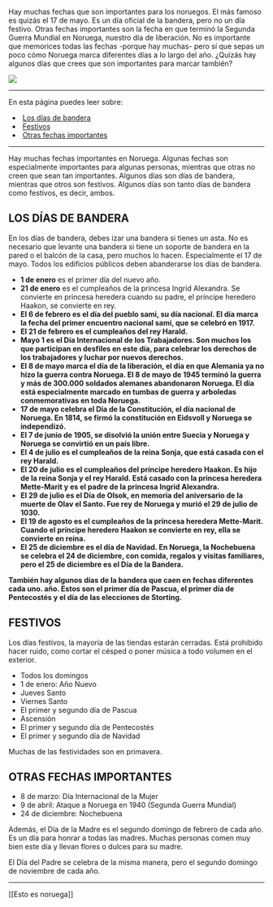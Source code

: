 Hay muchas fechas que son importantes para los noruegos. El más famoso es quizás el 17 de mayo. Es un día oficial de la bandera, pero no un día festivo. Otras fechas importantes son la fecha en que terminó la Segunda Guerra Mundial en Noruega, nuestro día de liberación. No es importante que memorices todas las fechas -porque hay muchas- pero sí que sepas un poco cómo Noruega marca diferentes días a lo largo del año. ¿Quizás hay algunos días que crees que son importantes para marcar también?

![](https://cdn.kursoria.no/pensum/elements/-_swdefr.jpg)

---

En esta página puedes leer sobre:

-    [Los días de bandera](#los-d%C3%ADas-de-bandera)
-    [Festivos](#festivos)
-    [Otras fechas importantes](#otras-fechas-importantes)

---

Hay muchas fechas importantes en Noruega. Algunas fechas son especialmente importantes para algunas personas, mientras que otras no creen que sean tan importantes. Algunos días son días de bandera, mientras que otros son festivos. Algunos días son tanto días de bandera como festivos, es decir, ambos.

## LOS DÍAS DE BANDERA

En los días de bandera, debes izar una bandera si tienes un asta. No es necesario que levante una bandera si tiene un soporte de bandera en la pared o el balcón de la casa, pero muchos lo hacen. Especialmente el 17 de mayo. Todos los edificios públicos deben abanderarse los días de bandera.

-   **1 de enero** es el primer día del nuevo año.
-   **21 de enero** es el cumpleaños de la princesa Ingrid Alexandra. Se convierte en princesa heredera cuando su padre, el príncipe heredero Haakon, se convierte en rey.
-   **El 6 de febrero es el día del pueblo sami, su día nacional. El día marca la fecha del primer encuentro nacional sami, que se celebró en 1917.**
-   ****El 21 de febrero es el cumpleaños del rey Harald.****
-   ******Mayo 1 es el Día Internacional de los Trabajadores. Son muchos los que participan en desfiles en este día, para celebrar los derechos de los trabajadores y luchar por nuevos derechos.******
-   ********El 8 de mayo marca el día de la liberación, el día en que Alemania ya no hizo la guerra contra Noruega. El 8 de mayo de 1945 terminó la guerra y más de 300.000 soldados alemanes abandonaron Noruega. El día está especialmente marcado en tumbas de guerra y arboledas conmemorativas en toda Noruega.********
-   ********17 de mayo celebra el Día de la Constitución, el día nacional de Noruega. En 1814, se firmó la constitución en Eidsvoll y Noruega se independizó.********
-   ********El 7 de junio de 1905, se disolvió la unión entre Suecia y Noruega y Noruega se convirtió en un país libre.********
-   ********El 4 de julio es el cumpleaños de la reina Sonja, que está casada con el rey Harald.********
-   ********El 20 de julio es el cumpleaños del príncipe heredero Haakon. Es hijo de la reina Sonja y el rey Harald. Está casado con la princesa heredera Mette-Marit y es el padre de la princesa Ingrid Alexandra.********
-   ********El 29 de julio es el Día de Olsok, en memoria del aniversario de la muerte de Olav el Santo. Fue rey de Noruega y murió el 29 de julio de 1030.********
-   ********El 19 de agosto es el cumpleaños de la princesa heredera Mette-Marit. Cuando el príncipe heredero Haakon se convierte en rey, ella se convierte en reina.********
-   ********El 25 de diciembre es el día de Navidad. En Noruega, la Nochebuena se celebra el 24 de diciembre, con comida, regalos y visitas familiares, pero el 25 de diciembre es el Día de la Bandera.********

******También hay algunos días de la bandera que caen en fechas diferentes cada uno. año. Estos son el primer día de Pascua, el primer día de Pentecostés y el día de las elecciones de Storting.******

## FESTIVOS

Los días festivos, la mayoría de las tiendas estarán cerradas. Está prohibido hacer ruido, como cortar el césped o poner música a todo volumen en el exterior.

-   Todos los domingos
-   1 de enero: Año Nuevo
-   Jueves Santo
-   Viernes Santo
-   El primer y segundo día de Pascua
-   Ascensión
-   El primer y segundo día de Pentecostés
-   El primer y segundo día de Navidad

Muchas de las festividades son en primavera.

## OTRAS FECHAS IMPORTANTES

*  8 de marzo: Día Internacional de la Mujer
* 9 de abril: Ataque a Noruega en 1940 (Segunda Guerra Mundial)
* 24 de diciembre: Nochebuena

Además, el Día de la Madre es el segundo domingo de febrero de cada año. Es un día para honrar a todas las madres. Muchas personas comen muy bien este día y llevan flores o dulces para su madre.

El Día del Padre se celebra de la misma manera, pero el segundo domingo de noviembre de cada año.

******
[[Esto es noruega]]